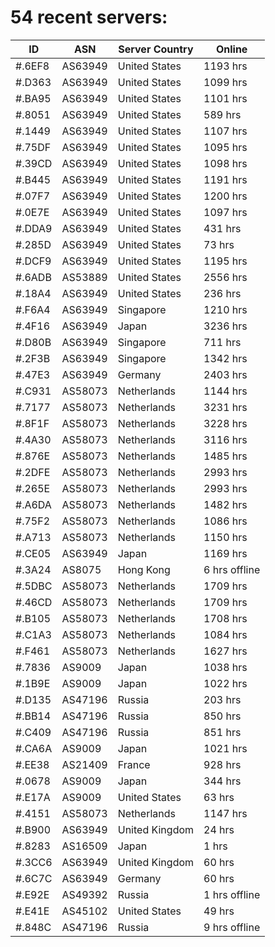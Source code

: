 # 54 recent servers:

| ID | ASN | Server Country | Online |
| ------ | ------ | ------ | ------ |
| #.6EF8 | AS63949 | United States | 1193 hrs |
| #.D363 | AS63949 | United States | 1099 hrs |
| #.BA95 | AS63949 | United States | 1101 hrs |
| #.8051 | AS63949 | United States | 589 hrs |
| #.1449 | AS63949 | United States | 1107 hrs |
| #.75DF | AS63949 | United States | 1095 hrs |
| #.39CD | AS63949 | United States | 1098 hrs |
| #.B445 | AS63949 | United States | 1191 hrs |
| #.07F7 | AS63949 | United States | 1200 hrs |
| #.0E7E | AS63949 | United States | 1097 hrs |
| #.DDA9 | AS63949 | United States | 431 hrs |
| #.285D | AS63949 | United States | 73 hrs |
| #.DCF9 | AS63949 | United States | 1195 hrs |
| #.6ADB | AS53889 | United States | 2556 hrs |
| #.18A4 | AS63949 | United States | 236 hrs |
| #.F6A4 | AS63949 | Singapore | 1210 hrs |
| #.4F16 | AS63949 | Japan | 3236 hrs |
| #.D80B | AS63949 | Singapore | 711 hrs |
| #.2F3B | AS63949 | Singapore | 1342 hrs |
| #.47E3 | AS63949 | Germany | 2403 hrs |
| #.C931 | AS58073 | Netherlands | 1144 hrs |
| #.7177 | AS58073 | Netherlands | 3231 hrs |
| #.8F1F | AS58073 | Netherlands | 3228 hrs |
| #.4A30 | AS58073 | Netherlands | 3116 hrs |
| #.876E | AS58073 | Netherlands | 1485 hrs |
| #.2DFE | AS58073 | Netherlands | 2993 hrs |
| #.265E | AS58073 | Netherlands | 2993 hrs |
| #.A6DA | AS58073 | Netherlands | 1482 hrs |
| #.75F2 | AS58073 | Netherlands | 1086 hrs |
| #.A713 | AS58073 | Netherlands | 1150 hrs |
| #.CE05 | AS63949 | Japan | 1169 hrs |
| #.3A24 | AS8075 | Hong Kong | 6 hrs offline |
| #.5DBC | AS58073 | Netherlands | 1709 hrs |
| #.46CD | AS58073 | Netherlands | 1709 hrs |
| #.B105 | AS58073 | Netherlands | 1708 hrs |
| #.C1A3 | AS58073 | Netherlands | 1084 hrs |
| #.F461 | AS58073 | Netherlands | 1627 hrs |
| #.7836 | AS9009 | Japan | 1038 hrs |
| #.1B9E | AS9009 | Japan | 1022 hrs |
| #.D135 | AS47196 | Russia | 203 hrs |
| #.BB14 | AS47196 | Russia | 850 hrs |
| #.C409 | AS47196 | Russia | 851 hrs |
| #.CA6A | AS9009 | Japan | 1021 hrs |
| #.EE38 | AS21409 | France | 928 hrs |
| #.0678 | AS9009 | Japan | 344 hrs |
| #.E17A | AS9009 | United States | 63 hrs |
| #.4151 | AS58073 | Netherlands | 1147 hrs |
| #.B900 | AS63949 | United Kingdom | 24 hrs |
| #.8283 | AS16509 | Japan | 1 hrs |
| #.3CC6 | AS63949 | United Kingdom | 60 hrs |
| #.6C7C | AS63949 | Germany | 60 hrs |
| #.E92E | AS49392 | Russia | 1 hrs offline |
| #.E41E | AS45102 | United States | 49 hrs |
| #.848C | AS47196 | Russia | 9 hrs offline |

